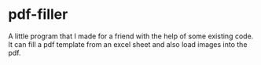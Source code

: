 # pdf-filler
A little program that I made for a friend with the help of some existing code. It can fill a pdf template from an excel sheet and also load images into the pdf.
